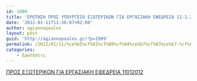 ```yaml
---
id: 1909
title: 'ΕΡΩΤΗΣΗ ΠΡΟΣ ΥΠΟΥΡΓΕΙΟ ΕΞΩΤΕΡΙΚΩΝ ΓΙΑ ΕΡΓΑΣΙΑΚΗ ΕΦΕΔΡΕΙΑ 11-1-2012'
date: '2012-01-11T11:36:07+02:00'
author: agiannopoulos
layout: post
guid: 'http://agiannopoulos.gr/?p=1909'
permalink: /2012/01/11/%ce%b5%cf%81%cf%89%cf%84%ce%b7%cf%83%ce%b7-%cf%80%cf%81%ce%bf%cf%83-%cf%85%cf%80%ce%bf%cf%85%cf%81%ce%b3%ce%b5%ce%b9%ce%bf-%ce%b5%ce%be%cf%89%cf%84%ce%b5%cf%81%ce%b9%ce%ba%cf%89%ce%bd-%ce%b3%ce%b9/
categories:
    - Ερωτήσεις
---
```


[ΠΡΟΣ ΕΞΩΤΕΡΙΚΩΝ ΓΙΑ ΕΡΓΑΣΙΑΚΗ ΕΦΕΔΡΕΙΑ 11012012](http://agiannopoulos.gr/2012/01/11/%ce%b5%cf%81%cf%89%cf%84%ce%b7%cf%83%ce%b7-%cf%80%cf%81%ce%bf%cf%83-%cf%85%cf%80%ce%bf%cf%85%cf%81%ce%b3%ce%b5%ce%b9%ce%bf-%ce%b5%ce%be%cf%89%cf%84%ce%b5%cf%81%ce%b9%ce%ba%cf%89%ce%bd-%ce%b3%ce%b9/%cf%80%cf%81%ce%bf%cf%83-%ce%b5%ce%be%cf%89%cf%84%ce%b5%cf%81%ce%b9%ce%ba%cf%89%ce%bd-%ce%b3%ce%b9%ce%b1-%ce%b5%cf%81%ce%b3%ce%b1%cf%83%ce%b9%ce%b1%ce%ba%ce%b7-%ce%b5%cf%86%ce%b5%ce%b4%cf%81%ce%b5/)